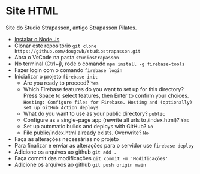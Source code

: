 # Site HTML
Site do Studio Strapasson, antigo Strapasson Pilates.

- [Instalar o Node.Js](https://nodejs.org/en/download/package-manager)
- Clonar este repositório `git clone https://github.com/dougcwb/studiostrapasson.git`
- Abra o VsCode na pasta `studiostrapasson`
- No terminal (Ctrl+j), rode o comando `npm install -g firebase-tools`
- Fazer login com o comando `firebase login`
- Inicializar o projeto `firebase init`
    * Are you ready to proceed? `Yes`
    * Which Firebase features do you want to set up for this directory? Press Space to select features, then Enter to confirm your choices. `Hosting: Configure files for Firebase. Hosting and (optionally) set up GitHub Action deploys`
    * What do you want to use as your public directory? `public`
    * Configure as a single-page app (rewrite all urls to /index.html)? `Yes`
    * Set up automatic builds and deploys with GitHub? `No`
    * File public/index.html already exists. Overwrite? `No`
- Faça as alterações necessárias no projeto
- Para finalizar e enviar as alterações para o servidor use `firebase deploy`
- Adicione os arquivos ao github `git add .`
- Faça commit das modificações `git commit -m 'Modificações'`
- Adicione os arquivos ao github `git push origin main`